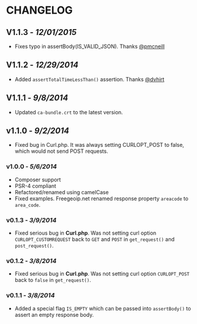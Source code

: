 CHANGELOG
=========

## V1.1.3 - *12/01/2015*

- Fixes typo in assertBody(IS_VALID_JSON). Thanks [@pmcneill](https://github.com/pmcneill)

## V1.1.2 - *12/29/2014*

- Added `assertTotalTimeLessThan()` assertion. Thanks [@dvhirt](https://github.com/dvhirt)

## V1.1.1 - *9/8/2014*

- Updated `ca-bundle.crt` to the latest version.

## v1.1.0 - *9/2/2014*
- Fixed bug in Curl.php. It was always setting CURLOPT_POST to false, which would not send POST requests.

### v1.0.0 - *5/6/2014*
- Composer support
- PSR-4 compliant
- Refactored/renamed using camelCase
- Fixed examples. Freegeoip.net renamed response property `areacode` to `area_code`.

### v0.1.3 - *3/9/2014*
- Fixed serious bug in **Curl.php**. Was not setting curl option `CURLOPT_CUSTOMREQUEST` back to `GET` and `POST` in `get_request()` and `post_request()`.

### v0.1.2 - *3/8/2014*
- Fixed serious bug in **Curl.php**. Was not setting curl option `CURLOPT_POST` back to `false` in `get_request()`.

### v0.1.1 - *3/8/2014*
- Added a special flag `IS_EMPTY` which can be passed into `assertBody()` to assert an empty response body.
